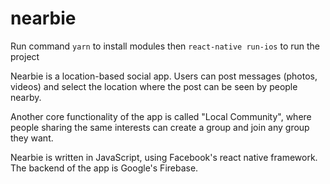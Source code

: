 # nearbie

Run command `yarn` to install modules then `react-native run-ios` to run the project

Nearbie is a location-based social app. Users can post messages (photos, videos) and select the location where the post can be seen by people nearby.

Another core functionality of the app is called "Local Community", where people sharing the same interests can create a group and join any group they want.

Nearbie is written in JavaScript, using Facebook's react native framework. The backend of the app is Google's Firebase.
